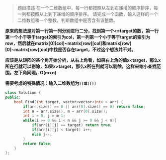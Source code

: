 > 题目描述
> 在一个二维数组中，每一行都按照从左到右递增的顺序排序，每一列都按照从上到下递增的顺序排序。
> 请完成一个函数，输入这样的一个二维数组和一个整数，判断数组中是否含有该整数。

**原来的想法是对第一行第一列分别进行二分，找到第一个<=target的数，第一行第一个小于等于target的索引为col，第一列第一个小于等于target的索引为row，然后就在matrix[0][col]~matrix[row][col]和matrix[row][0]~matrix[row][col]中找是否存在target，不过这个想法并不对。**

**应该是从矩阵的某个角开始分析，从右上角看，如果右上角的值x<target，那么x所在行就可以剔除，如果x>target，那么x所在列就可以剔除，这样来缩小查找范围。左下角同理。O(m+n)**

**需要考虑的特殊情况：输入二维数组为```[]或[[]]```**

```c++
class Solution {
public:
    bool Find(int target, vector<vector<int> > arr) {
        if(arr.size() == 0 || arr[0].size() == 0) return false;
        int n = arr.size(), m = arr[0].size();
        int i = 0, j = m-1;
        while(i >= 0 && i < n && j >= 0 && j < m){
            if(arr[i][j] == target) return true;
            if(arr[i][j] < target) i++;
            else j--;
        }
        return false;
    }
};
```

